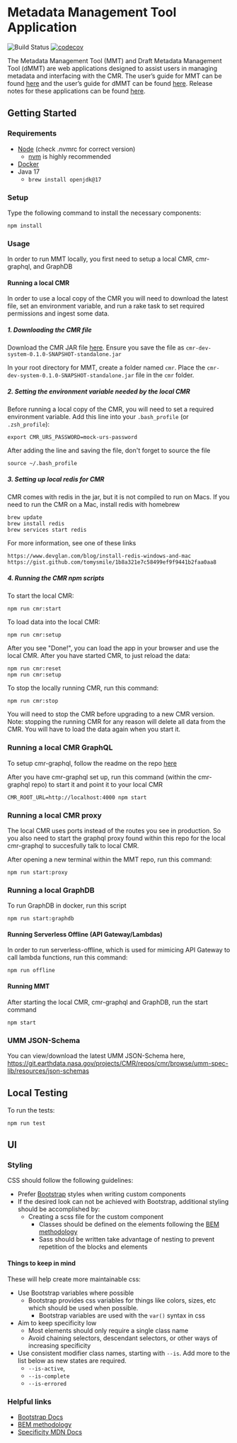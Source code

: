 # Metadata Management Tool Application

<!-- TODO Change to main branch before merging into main -->
![Build Status](https://github.com/nasa/mmt/workflows/CI/badge.svg?branch=MMT-3390)
[![codecov](https://codecov.io/gh/nasa/mmt/graph/badge.svg?token=B8Qspgsjou)](https://codecov.io/gh/nasa/mmt)

The Metadata Management Tool (MMT) and Draft Metadata Management Tool (dMMT) are web applications designed to assist users in managing metadata and interfacing with the CMR. The user’s guide for MMT can be found [here](https://wiki.earthdata.nasa.gov/display/ED/Metadata+Management+Tool+%28MMT%29+User%27s+Guide "MMT User Guide") and the user’s guide for dMMT can be found [here](https://wiki.earthdata.nasa.gov/display/ED/Draft+MMT+%28dMMT%29+User%27s+Guide "dMMT User Guide"). Release notes for these applications can be found [here](https://wiki.earthdata.nasa.gov/display/ED/MMT+Release+Notes "Release Notes").

## Getting Started

### Requirements

* [Node](https://nodejs.org/) (check .nvmrc for correct version)
  * [nvm](https://github.com/nvm-sh/nvm) is highly recommended
* [Docker](https://www.docker.com/get-started/)
* Java 17
  * `brew install openjdk@17`

### Setup

Type the following command to install the necessary components:

    npm install

### Usage

In order to run MMT locally, you first need to setup a local CMR, cmr-graphql, and GraphDB

#### Running a local CMR

In order to use a local copy of the CMR you will need to download the latest file, set an environment variable, and run a rake task to set required permissions and ingest some data.

##### 1. Downloading the CMR file

Download the CMR JAR file [here](https://ci.earthdata.nasa.gov/artifact/CN2-CSN2/shared/build-latest/cmr-dev-system-uberjar.jar/cmr-dev-system-0.1.0-SNAPSHOT-standalone.jar). Ensure you save the file as `cmr-dev-system-0.1.0-SNAPSHOT-standalone.jar`

In your root directory for MMT, create a folder named `cmr`. Place the `cmr-dev-system-0.1.0-SNAPSHOT-standalone.jar` file in the `cmr` folder.

##### 2. Setting the environment variable needed by the local CMR

Before running a local copy of the CMR, you will need to set a required environment variable. Add this line into your `.bash_profile` (or `.zsh_profile`):

    export CMR_URS_PASSWORD=mock-urs-password

After adding the line and saving the file, don't forget to source the file

    source ~/.bash_profile

##### 3. Setting up local redis for CMR

CMR comes with redis in the jar, but it is not compiled to run on Macs.  If you need to run the CMR on a Mac, install redis with homebrew

    brew update
    brew install redis
    brew services start redis

For more information, see one of these links

    https://www.devglan.com/blog/install-redis-windows-and-mac
    https://gist.github.com/tomysmile/1b8a321e7c58499ef9f9441b2faa0aa8

##### 4. Running the CMR npm scripts

To start the local CMR:

    npm run cmr:start

To load data into the local CMR:

    npm run cmr:setup

After you see "Done!", you can load the app in your browser and use the local CMR. After you have started CMR, to just reload the data:

    npm run cmr:reset
    npm run cmr:setup

To stop the locally running CMR, run this command:

    npm run cmr:stop

You will need to stop the CMR before upgrading to a new CMR version. Note: stopping the running CMR for any reason will delete all data from the CMR. You will have to load the data again when you start it.

### Running a local CMR GraphQL

To setup cmr-graphql, follow the readme on the repo [here](https://github.com/nasa/cmr-graphql)

After you have cmr-graphql set up, run this command (within the cmr-graphql repo) to start it and point it to your local CMR

    CMR_ROOT_URL=http://localhost:4000 npm start

### Running a local CMR proxy

The local CMR uses ports instead of the routes you see in production. So you also need to start the graphql proxy found within this repo for the local cmr-graphql to succesfully talk to local CMR.

After opening a new terminal within the MMT repo, run this command:

    npm run start:proxy

### Running a local GraphDB

To run GraphDB in docker, run this script

    npm run start:graphdb

#### Running Serverless Offline (API Gateway/Lambdas)

In order to run serverless-offline, which is used for mimicing API Gateway to call lambda functions, run this command:

    npm run offline

#### Running MMT

After starting the local CMR, cmr-graphql and GraphDB, run the start command

    npm start

### UMM JSON-Schema

You can view/download the latest UMM JSON-Schema here, https://git.earthdata.nasa.gov/projects/CMR/repos/cmr/browse/umm-spec-lib/resources/json-schemas

## Local Testing

To run the tests:

    npm run test

## UI

### Styling

CSS should follow the following guidelines:

* Prefer [Bootstrap](https://getbootstrap.com/docs/5.0/) styles when writing custom components
* If the desired look can not be achieved with Bootstrap, additional styling should be accomplished by:
  * Creating a scss file for the custom component
    * Classes should be defined on the elements following the [BEM methodology](https://getbem.com/)
    * Sass should be written take advantage of nesting to prevent repetition of the blocks and elements

#### Things to keep in mind

These will help create more maintainable css:

* Use Bootstrap variables where possible
  * Bootstrap provides css variables for things like colors, sizes, etc which should be used when possible.
    * Bootstrap variables are used with the `var()` syntax in css
* Aim to keep specificity low
  * Most elements should only require a single class name
  * Avoid chaining selectors, descendant selectors, or other ways of increasing specificity
* Use consistent modifier class names, starting with `--is`. Add more to the list below as new states are required.
  * `--is-active`,
  * `--is-complete`
  * `--is-errored`

### Helpful links

* [Bootstrap Docs](https://getbootstrap.com/docs/5.0/)
* [BEM methodology](https://getbem.com/)
* [Specificity MDN Docs](https://developer.mozilla.org/en-US/docs/Web/CSS/Specificity)